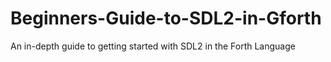 # Beginners-Guide-to-SDL2-in-Gforth
An in-depth guide to getting started with SDL2 in the Forth Language
